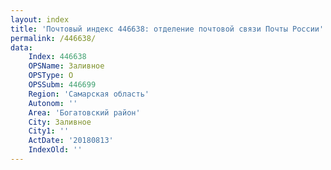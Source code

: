 ```yaml
---
layout: index
title: 'Почтовый индекс 446638: отделение почтовой связи Почты России'
permalink: /446638/
data:
    Index: 446638
    OPSName: Заливное
    OPSType: О
    OPSSubm: 446699
    Region: 'Самарская область'
    Autonom: ''
    Area: 'Богатовский район'
    City: Заливное
    City1: ''
    ActDate: '20180813'
    IndexOld: ''
---
```

